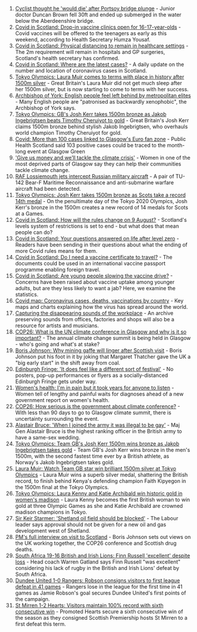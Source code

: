 1. [Cyclist thought he 'would die' after Portsoy bridge plunge](https://www.bbc.co.uk/news/uk-scotland-north-east-orkney-shetland-58129268) - Junior doctor Duncan Brown fell 30ft and ended up submerged in the water below the Aberdeenshire bridge.
2. [Covid in Scotland: Drop-in vaccine clinics open for 16-17-year-olds](https://www.bbc.co.uk/news/uk-scotland-58128523) - Covid vaccines will be offered to the teenagers as early as this weekend, according to Health Secretary Humza Yousaf.
3. [Covid in Scotland: Physical distancing to remain in healthcare settings](https://www.bbc.co.uk/news/uk-scotland-58130484) - The 2m requirement will remain in hospitals and GP surgeries, Scotland's health secretary has confirmed.
4. [Covid in Scotland: Where are the latest cases?](https://www.bbc.co.uk/news/uk-scotland-53511877) - A daily update on the number and location of coronavirus cases in Scotland.
5. [Tokyo Olympics: Laura Muir comes to terms with place in history after 1500m silver](https://www.bbc.co.uk/sport/olympics/58128808) - Great Britain's Laura Muir did not get much sleep after her 1500m silver, but is now starting to come to terms with her success.
6. [Archbishop of York: English people feel left behind by metropolitan elites](https://www.bbc.co.uk/news/uk-58127256) - Many English people are "patronised as backwardly xenophobic", the Archbishop of York says.
7. [Tokyo Olympics: GB's Josh Kerr takes 1500m bronze as Jakob Ingebrigtsen beats Timothy Cheruiyot to gold](https://www.bbc.co.uk/sport/olympics/58129524) - Great Britain's Josh Kerr claims 1500m bronze behind stylish Jakob Ingebrigtsen, who overhauls world champion Timothy Cheruiyot for gold.
8. [Covid: More than 100 cases linked to Glasgow's Euro fan zone](https://www.bbc.co.uk/news/uk-scotland-glasgow-west-58118134) - Public Health Scotland said 103 positive cases could be traced to the month-long event at Glasgow Green
9. ['Give us money and we’ll tackle the climate crisis'](https://www.bbc.co.uk/news/uk-scotland-58102100) - Women in one of the most deprived parts of Glasgow say they can help their communities tackle climate change.
10. [RAF Lossiemouth jets intercept Russian military aircraft](https://www.bbc.co.uk/news/uk-scotland-north-east-orkney-shetland-58116631) - A pair of TU-142 Bear-F Maritime Reconnaissance and anti-submarine warfare aircraft had been detected.
11. [Tokyo Olympics: Josh Kerr takes 1500m bronze as Scots take a record 14th medal](https://www.bbc.co.uk/sport/olympics/58127470) - On the penultimate day of the Tokyo 2020 Olympics, Josh Kerr's bronze in the 1500m creates a new record of 14 medals for Scots at a Games.
12. [Covid in Scotland: How will the rules change on 9 August?](https://www.bbc.co.uk/news/uk-scotland-53166816) - Scotland's levels system of restrictions is set to end - but what does that mean people can do?
13. [Covid in Scotland: Your questions answered on life after level zero](https://www.bbc.co.uk/news/uk-scotland-58071989) - Readers have been sending in their questions about what the ending of more Covid rules means for them.
14. [Covid in Scotland: Do I need a vaccine certificate to travel?](https://www.bbc.co.uk/news/uk-scotland-57519070) - The documents could be used in an international vaccine passport programme enabling foreign travel.
15. [Covid in Scotland: Are young people slowing the vaccine drive?](https://www.bbc.co.uk/news/uk-scotland-57915106) - Concerns have been raised about vaccine uptake among younger adults, but are they less likely to want a jab? Here, we examine the statistics.
16. [Covid map: Coronavirus cases, deaths, vaccinations by country](https://www.bbc.co.uk/news/world-51235105) - Key maps and charts explaining how the virus has spread around the world.
17. [Capturing the disappearing sounds of the workplace](https://www.bbc.co.uk/news/uk-scotland-tayside-central-58056235) - An archive preserving sounds from offices, factories and shops will also be a resource for artists and musicians.
18. [COP26: What is the UN climate conference in Glasgow and why is it so important?](https://www.bbc.co.uk/news/science-environment-56901261) - The annual climate change summit is being held in Glasgow - who's going and what's at stake?
19. [Boris Johnson: Why mining gaffe will linger after Scottish visit](https://www.bbc.co.uk/news/uk-scotland-58117514) - Boris Johnson put his foot in it by joking that Margaret Thatcher gave the UK a "big early start" in the shift away from coal.
20. [Edinburgh Fringe: 'It does feel like a different sort of festival'](https://www.bbc.co.uk/news/uk-scotland-edinburgh-east-fife-58114299) - No posters, pop-up performances or flyers as a socially-distanced Edinburgh Fringe gets under way.
21. [Women's health: I'm in pain but it took years for anyone to listen](https://www.bbc.co.uk/news/uk-scotland-58101414) - Women tell of lengthy and painful waits for diagnoses ahead of a new government report on women's health.
22. [COP26: How serious is the government about climate conference?](https://www.bbc.co.uk/news/uk-politics-58107010) - With less than 90 days to go to Glasgow climate summit, there is uncertainty surrounding the event.
23. [Alastair Bruce: 'When I joined the army it was illegal to be gay'](https://www.bbc.co.uk/news/uk-scotland-edinburgh-east-fife-58081185) - Maj Gen Alastair Bruce is the highest ranking officer in the British army to have a same-sex wedding.
24. [Tokyo Olympics: Team GB's Josh Kerr 1500m wins bronze as Jakob Ingebrigtsen takes gold](https://www.bbc.co.uk/sport/av/olympics/58128309) - Team GB's Josh Kerr wins bronze in the men's 1500m, with the second fastest time ever by a British athlete, as Norway's Jakob Ingebrigtsen takes gold.
25. [Laura Muir: Watch Team GB star win brilliant 1500m silver at Tokyo Olympics](https://www.bbc.co.uk/sport/av/olympics/58119293) - Laura Muir wins a superb silver medal, shattering the British record, to finish behind Kenya's defending champion Faith Kipyegon in the 1500m final at the Tokyo Olympics.
26. [Tokyo Olympics: Laura Kenny and Katie Archibald win historic gold in women's madison](https://www.bbc.co.uk/sport/av/olympics/58113831) - Laura Kenny becomes the first British woman to win gold at three Olympic Games as she and Katie Archibald are crowned madison champions in Tokyo.
27. [Sir Keir Starmer: 'Shetland oil field should be blocked'](https://www.bbc.co.uk/news/uk-scotland-58103993) - The Labour leader says approval should not be given for a new oil and gas development west of Shetland.
28. [PM's full interview on visit to Scotland](https://www.bbc.co.uk/news/uk-scotland-58094228) - Boris Johnson sets out views on the UK working together, the COP26 conference and Scottish drug deaths.
29. [South Africa 19-16 British and Irish Lions: Finn Russell 'excellent' despite loss](https://www.bbc.co.uk/sport/rugby-union/58132287) - Head coach Warren Gatland says Finn Russell "was excellent" considering his lack of rugby in the British and Irish Lions' defeat by South Africa.
30. [Dundee United 1-0 Rangers: Robson consigns visitors to first league defeat in 41 games](https://www.bbc.co.uk/sport/football/58036410) - Rangers lose in the league for the first time in 41 games as Jamie Robson's goal secures Dundee United's first points of the campaign.
31. [St Mirren 1-2 Hearts: Visitors maintain 100% record with sixth consecutive win](https://www.bbc.co.uk/sport/football/58036405) - Promoted Hearts secure a sixth consecutive win of the season as they consigned Scottish Premiership hosts St Mirren to a first defeat this term.
